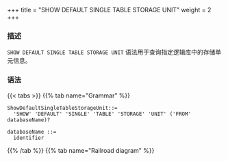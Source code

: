 +++
title = "SHOW DEFAULT SINGLE TABLE STORAGE UNIT"
weight = 2
+++

### 描述

`SHOW DEFAULT SINGLE TABLE STORAGE UNIT` 语法用于查询指定逻辑库中的存储单元信息。

### 语法

{{< tabs >}}
{{% tab name="Grammar" %}}
```
ShowDefaultSingleTableStorageUnit::=
  'SHOW' 'DEFAULT' 'SINGLE' 'TABLE' 'STORAGE' 'UNIT' ('FROM' databaseName)?
  
databaseName ::=
  identifier
```
{{% /tab %}}
{{% tab name="Railroad diagram" %}}
<iframe frameborder="0" name="diagram" id="diagram" width="100%" height="100%"></iframe>
{{% /tab %}}
{{< /tabs >}}

### 补充说明

- 未指定 `databaseName` 时，默认是当前使用的 `DATABASE`。 如果也未使用 `DATABASE` 则会提示 `No database selected`。

### 返回值说明

| 列                  | 说明      |
|--------------------|---------|
| storage_unit_name  | 存储单元名称  |

### 示例

- 查询当前逻辑库中的存储单元信息

```sql
SHOW DEFAULT SINGLE TABLE STORAGE UNIT
```

```sql
sql> SHOW DEFAULT SINGLE TABLE STORAGE UNIT;
+-------------------+
| storage_unit_name |
+-------------------+
|  ds_0             |
+-------------------+
1 row in set (0.01 sec)
```

### 保留字

`SHOW`、`DEFAULT`、`SINGLE`、`TABLE`、`STORAGE`、`UNIT`

### 相关链接

- [保留字](/cn/reference/distsql/syntax/reserved-word/)

